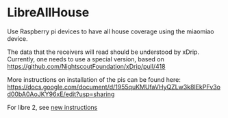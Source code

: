 # LibreAllHouse
Use Raspberry pi devices to have all house coverage using the miaomiao device.

The data that the receivers will read should be understood by xDrip.
Currently, one needs to use a special version, based on https://github.com/NightscoutFoundation/xDrip/pull/418

More instructions on installation of the pis can be found here:
https://docs.google.com/document/d/1955quKMUfaVHyQZLw3k8IEkPFv3od00bA0AoJKY96xE/edit?usp=sharing

For libre 2, see [new instructions](LIBRE2.md)